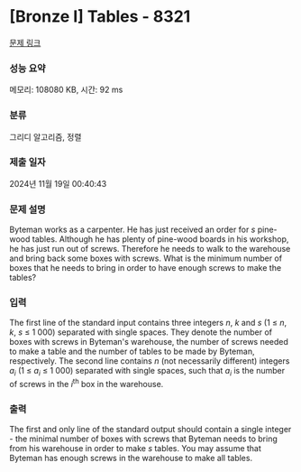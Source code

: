 # [Bronze I] Tables - 8321 

[문제 링크](https://www.acmicpc.net/problem/8321) 

### 성능 요약

메모리: 108080 KB, 시간: 92 ms

### 분류

그리디 알고리즘, 정렬

### 제출 일자

2024년 11월 19일 00:40:43

### 문제 설명

<p>Byteman works as a carpenter. He has just received an order for <em>s</em> pine-wood tables. Although he has plenty of pine-wood boards in his workshop, he has just run out of screws. Therefore he needs to walk to the warehouse and bring back some boxes with screws. What is the minimum number of boxes that he needs to bring in order to have enough screws to make the tables?</p>

### 입력 

 <p>The first line of the standard input contains three integers <em>n</em>, <em>k</em> and <em>s</em> (1 ≤ <em>n</em>, <em>k</em>, <em>s</em> ≤ 1 000) separated with single spaces. They denote the number of boxes with screws in Byteman's warehouse, the number of screws needed to make a table and the number of tables to be made by Byteman, respectively. The second line contains <em>n</em> (not necessarily different) integers <em>a<sub>i</sub></em> (1 ≤ <em>a<sub>i</sub></em> ≤ 1 000) separated with single spaces, such that <em>a<sub>i</sub></em> is the number of screws in the <em>i</em><sup>th</sup> box in the warehouse.</p>

### 출력 

 <p>The first and only line of the standard output should contain a single integer - the minimal number of boxes with screws that Byteman needs to bring from his warehouse in order to make <em>s</em> tables. You may assume that Byteman has enough screws in the warehouse to make all tables.</p>

